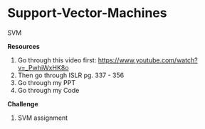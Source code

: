 # Support-Vector-Machines
SVM

**Resources**

1) Go through this video first: https://www.youtube.com/watch?v=_PwhiWxHK8o
2) Then go through ISLR pg. 337 - 356
3) Go through my PPT 
4) Go through my Code

**Challenge**

1) SVM assignment
